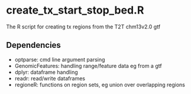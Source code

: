 # create_tx_start_stop_bed.R
The R script for creating tx regions from the T2T chm13v2.0 gtf

## Dependencies
- optparse: cmd line argument parsing
- GenomicFeatures: handling range/feature data eg from a gtf
- dplyr: dataframe handling
- readr: read/write dataframes
- regioneR: functions on region sets, eg union over overlapping regions
